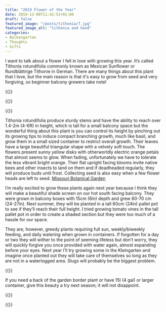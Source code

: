 ```yaml
---
title: "2019 Flower of the Year"
date: 2019-12-08T11:42:51+01:00
draft: false
featured_image: "/posts/tithonia/7.jpg"
featured_image_alt: "tithonia and hand"
categories:
- Balkongarten
- Thoughts
- Gifts
---
```

I want to talk about a flower I fell in love with growing this year. It’s called Tithonia rotundifolia commonly known as Mexican Sunflower or Rundblättrige Tithonie in German. There are many things about this plant that I love, but the main reason is that it's easy to grow from seed and very forgiving, so beginner balcony growers take note!

{{<lazy-img src="1.jpg" alt="tithonia" caption="First bloom opening up for the season">}}

{{<lazy-img src="2.jpg" alt="fresh tithonia" width="300" class="alignright" caption="Fresh electric orange bloom">}}

{{<lazy-img src="5.jpg" alt="older tithonia" width="300" class="alignright" caption="Bumblebee on fading bloom">}}

Tithonia rotundifolia produce sturdy stems and have the ability to reach over 1.4-2m (4-6ft) in height, which is tall for a small balcony space but the wonderful thing about this plant is you can control its height by pinching out its growing tips to induce compact branching growth, much like basil, and grow them in a small sized container to restrict overall growth. Their leaves have a large beautiful triangular shape with a velvety soft touch. The flowers present sunny yellow disks with otherworldly electric orange petals that almost seems to glow. When fading, unfortunately we have to tolerate the less vibrant bright orange. Their flat upright facing blooms invite native bees and other insects to land on them and if deadheaded regularly, they will produce buds until frost. Collecting seed is also easy when a few flower heads are left to seed.
[Missouri Botanical Garden](http://www.missouribotanicalgarden.org/PlantFinder/PlantFinderDetails.aspx?kempercode=b763)

I’m really excited to grow these plants again next year because I think they will make a beautiful shade screen on our hot south facing balcony. They were grown in balcony boxes with 15cm (6in) depth and grew 60-70 cm (24-27in). Next summer, they will be planted in a tall 60cm (24in) pallet pot to see if they’ll reach their full height. I tried growing tomato vines in the tall pallet pot in order to create a shaded section but they were too much of a hassle for our space.

They are, however, greedy plants requiring full sun, weekly/biweekly feeding, and daily watering when grown in containers. If forgotten for a day or two they will wither to the point of seeming lifeless but don’t worry, they will quickly forgive you once provided with water again, almost expanding before your eyes. Next year I’ll try growing some in the Kleingarten and imagine once planted out they will take care of themselves so long as they are not in a waterlogged area. Slugs will probably be the biggest problem.

{{<lazy-img src="00.jpg" alt="tithonia" caption="Me forgetting to water the seedlings one day but they perked up a few hours later">}}

If you need a back of the garden border plant or have 15l (4 gal) or larger container, give this beauty a try next season; it will not disappoint.

{{<lazy-img src="8.jpg" alt="tithonia">}}

{{<lazy-img src="3.jpg" alt="tithonia at sunset">}}
